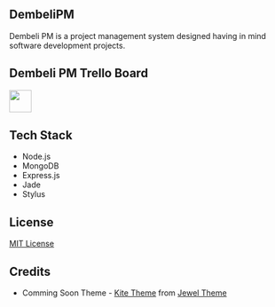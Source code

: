 ## DembeliPM
Dembeli PM is a project management system designed having in mind software development projects.

## Dembeli PM Trello Board
[<img src="http://upload.wikimedia.org/wikipedia/fr/archive/6/68/20150311070737!Logo_Trello.png" height="40px">](https://trello.com/b/QwGJMIat/dembeli-project-management)

## Tech Stack
* Node.js
* MongoDB
* Express.js
* Jade
* Stylus

## License
[MIT License](https://github.com/Dembeli/DembeliPM/blob/master/LICENSE)

## Credits
* Comming Soon Theme - [Kite Theme](http://jeweltheme.com/html/kite/parallax/) from [Jewel Theme](http://jeweltheme.com/)
